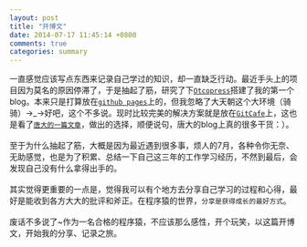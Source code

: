 ```yaml
---
layout: post
title: "开博文"
date: 2014-07-17 11:45:14 +0800
comments: true
categories: summary
---
```


一直感觉应该写点东西来记录自己学过的知识，却一直缺乏行动。最近手头上的项目因为莫名的原因停滞了，于是抽起了筋，研究了下[`Otcopress`](http://octopress.org/)搭建了我的第一个blog。<!--more-->本来只是打算放在[`github pages`](https://pages.github.com/)上的，但我忽略了大天朝这个大环境（骑骑）→_→好吧，这个不多说。现时比较完美的解决方案就是放在[`GitCafe`](https://gitcafe.com)上，这也是看了[`唐大的一篇文章`](http://blog.devtang.com/blog/2014/06/02/use-gitcafe-to-host-blog/)，做出的选择，顺便说句，唐大的blog上真的很多干货：）。  
<br />
至于为什么抽起了筋，大概是因为最近遇到很多事，烦人的7月，各种令你无奈、无助感觉，也是为了积累、总结一下自己这三年的工作学习经历，不然到最后，会发现自己没有什么拿得出手的。  
<br />
其实觉得更重要的一点是，觉得我可以有个地方去分享自己学习的过程和心得，最好是能收到各方大大的批评和斧正。在程序猿的世界，``分享是获得成长的最好方式``。  
<br />
废话不多说了~作为一名合格的程序猿，不应该那么感性，开个玩笑，以这篇开博文，开始我的分享、记录之旅。
